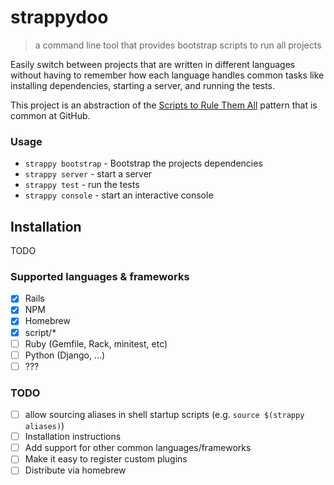 # strappydoo

> a command line tool that provides bootstrap scripts to run all projects

Easily switch between projects that are written in different languages without having to remember how each language handles common tasks like installing dependencies, starting a server, and running the tests.

This project is an abstraction of the [Scripts to Rule Them All](https://githubengineering.com/scripts-to-rule-them-all/) pattern that is common at GitHub.

### Usage

- `strappy bootstrap` - Bootstrap the projects dependencies
- `strappy server` - start a server
- `strappy test` - run the tests
- `strappy console` - start an interactive console

## Installation

TODO

### Supported languages & frameworks

- [x] Rails
- [x] NPM
- [x] Homebrew
- [x] script/*
- [ ] Ruby (Gemfile, Rack, minitest, etc)
- [ ] Python (Django, …)
- [ ] ???

### TODO

- [ ] allow sourcing aliases in shell startup scripts (e.g. `source $(strappy aliases)`)
- [ ] Installation instructions
- [ ] Add support for other common languages/frameworks
- [ ] Make it easy to register custom plugins
- [ ] Distribute via homebrew
